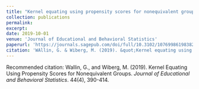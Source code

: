 ```yaml
---
title: "Kernel equating using propensity scores for nonequivalent groups"
collection: publications
permalink: 
excerpt:
date: 2019-10-01
venue: 'Journal of Educational and Behavioral Statistics'
paperurl: 'https://journals.sagepub.com/doi/full/10.3102/1076998619838226'
citation: 'WAllin, G. & Wiberg, M. (2019). &quot;Kernel equating using propensity scores for nonequivalent groups.&quot; <i>Journal of Educational and Behavioral Statistics</i>, 44(4), 390-414.'
---
```

Recommended citation: Wallin, G., and Wiberg, M. (2019). Kernel Equating Using Propensity Scores for Nonequivalent Groups. <i>Journal of Educational and Behavioral Statistics</i>. 44(4), 390-414.


